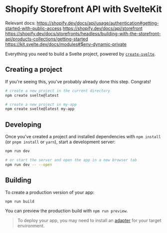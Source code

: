 # Shopify Storefront API with SvelteKit

Relevant docs:
https://shopify.dev/docs/api/usage/authentication#getting-started-with-public-access
https://shopify.dev/docs/api/storefront
https://shopify.dev/docs/storefronts/headless/building-with-the-storefront-api/products-collections/getting-started
https://kit.svelte.dev/docs/modules#$env-dynamic-private

Everything you need to build a Svelte project, powered by [`create-svelte`](https://github.com/sveltejs/kit/tree/main/packages/create-svelte).

## Creating a project

If you're seeing this, you've probably already done this step. Congrats!

```bash
# create a new project in the current directory
npm create svelte@latest

# create a new project in my-app
npm create svelte@latest my-app
```

## Developing

Once you've created a project and installed dependencies with `npm install` (or `pnpm install` or `yarn`), start a development server:

```bash
npm run dev

# or start the server and open the app in a new browser tab
npm run dev -- --open
```

## Building

To create a production version of your app:

```bash
npm run build
```

You can preview the production build with `npm run preview`.

> To deploy your app, you may need to install an [adapter](https://kit.svelte.dev/docs/adapters) for your target environment.
